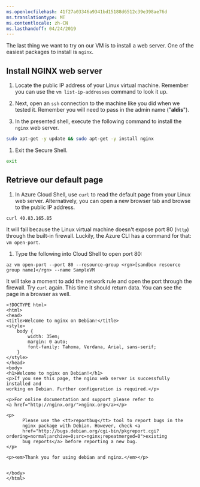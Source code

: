 ```yaml
---
ms.openlocfilehash: 41f27a03346a9341bd15188d6512c39e398ae76d
ms.translationtype: MT
ms.contentlocale: zh-CN
ms.lasthandoff: 04/24/2019
---
```

The last thing we want to try on our VM is to install a web server. One of the easiest packages to install is `nginx`.

## <a name="install-nginx-web-server"></a>Install NGINX web server

1. Locate the public IP address of your Linux virtual machine. Remember you can use the `vm list-ip-addresses` command to look it up.

1. Next, open an `ssh` connection to the machine like you did when we tested it. Remember you will need to pass in the admin name ("**aldis**").

1. In the presented shell, execute the following command to install the `nginx` web server.

```bash
sudo apt-get -y update && sudo apt-get -y install nginx
```

1. Exit the Secure Shell.

```bash
exit
```

## <a name="retrieve-our-default-page"></a>Retrieve our default page

1. In Azure Cloud Shell, use `curl` to read the default page from your Linux web server. Alternatively, you can open a new browser tab and browse to the public IP address.

```azurecli
curl 40.83.165.85
```

It will fail because the Linux virtual machine doesn't expose port 80 (`http`) through the built-in firewall. Luckily, the Azure CLI has a command for that: `vm open-port`. 

1. Type the following into Cloud Shell to open port 80:

```azurecli
az vm open-port --port 80 --resource-group <rgn>[sandbox resource group name]</rgn> --name SampleVM
```

It will take a moment to add the network rule and open the port through the firewall. Try `curl` again. This time it should return data. You can see the page in a browser as well.

```output
<!DOCTYPE html>
<html>
<head>
<title>Welcome to nginx on Debian!</title>
<style>
    body {
        width: 35em;
        margin: 0 auto;
        font-family: Tahoma, Verdana, Arial, sans-serif;
    }
</style>
</head>
<body>
<h1>Welcome to nginx on Debian!</h1>
<p>If you see this page, the nginx web server is successfully installed and
working on Debian. Further configuration is required.</p>

<p>For online documentation and support please refer to
<a href="http://nginx.org/">nginx.org</a></p>

<p>
      Please use the <tt>reportbug</tt> tool to report bugs in the
      nginx package with Debian. However, check <a
      href="http://bugs.debian.org/cgi-bin/pkgreport.cgi?ordering=normal;archive=0;src=nginx;repeatmerged=0">existing
      bug reports</a> before reporting a new bug.
</p>

<p><em>Thank you for using debian and nginx.</em></p>


</body>
</html>
```
